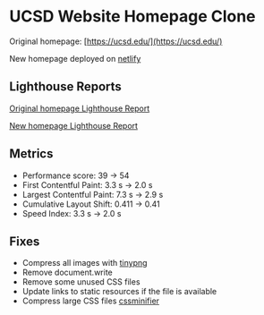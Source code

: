 # UCSD Website Homepage Clone

Original homepage: [https://ucsd.edu/](https://ucsd.edu/)

New homepage deployed on [netlify](https://phenomenal-sopapillas-1546c3.netlify.app/)

## Lighthouse Reports

[Original homepage Lighthouse Report](
https://googlechrome.github.io/lighthouse/viewer/?psiurl=https%3A%2F%2Fucsd.edu%2F&strategy=desktop&category=performance&category=accessibility&category=best-practices&category=seo&category=pwa&utm_source=lh-chrome-ext)

[New homepage Lighthouse Report](
https://googlechrome.github.io/lighthouse/viewer/?psiurl=https%3A%2F%2Fphenomenal-sopapillas-1546c3.netlify.app%2F&strategy=desktop&category=performance&category=accessibility&category=best-practices&category=seo&category=pwa&utm_source=lh-chrome-ext)

## Metrics

- Performance score: 39 -> 54
- First Contentful Paint: 3.3 s -> 2.0 s
- Largest Contentful Paint: 7.3 s -> 2.9 s
- Cumulative Layout Shift: 0.411 -> 0.41
- Speed Index: 3.3 s -> 2.0 s

## Fixes

- Compress all images with [tinypng](https://tinypng.com/)
- Remove document.write
- Remove some unused CSS files
- Update links to static resources if the file is available
- Compress large CSS files [cssminifier](https://www.toptal.com/developers/cssminifier)
